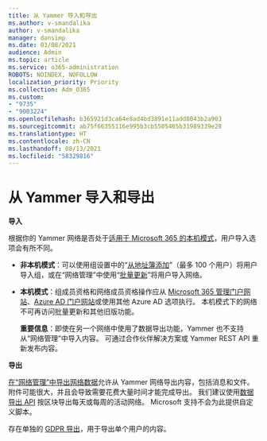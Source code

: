 ```yaml
---
title: 从 Yammer 导入和导出
ms.author: v-smandalika
author: v-smandalika
manager: dansimp
ms.date: 03/08/2021
audience: Admin
ms.topic: article
ms.service: o365-administration
ROBOTS: NOINDEX, NOFOLLOW
localization_priority: Priority
ms.collection: Adm_O365
ms.custom:
- "9735"
- "9003224"
ms.openlocfilehash: b365921d3ca64e8ad4bd3891e11add8043b2a903
ms.sourcegitcommit: ab75f66355116e995b3cb5505465b31989339e28
ms.translationtype: HT
ms.contentlocale: zh-CN
ms.lasthandoff: 08/13/2021
ms.locfileid: "58329816"
---
```

# <a name="import-and-export-from-yammer"></a>从 Yammer 导入和导出

**导入**

根据你的 Yammer 网络是否处于[适用于 Microsoft 365 的本机模式](https://docs.microsoft.com/yammer/configure-your-yammer-network/overview-native-mode)，用户导入选项会有所不同。

- **非本机模式**：可以使用组设置中的“[从地址簿添加](https://support.microsoft.com/office/manage-yammer-community-members-75253554-d0f3-4148-b835-e6a9a8a0c294)”（最多 100 个用户）将用户导入组，或在“网络管理”中使用“[批量更新](https://docs.microsoft.com/yammer/manage-yammer-users/add-block-or-remove-users)”将用户导入网络。
- **本机模式**：组成员资格和网络成员资格操作应从 [Microsoft 365 管理门户网站](https://docs.microsoft.com/microsoft-365/admin/add-users)、[Azure AD 门户网站](https://docs.microsoft.com/azure/active-directory/fundamentals/add-users-azure-active-directory)或使用其他 Azure AD 选项执行。 本机模式下的网络不可再访问批量更新和其他旧版功能。

    **重要信息**：即使在另一个网络中使用了数据导出功能，Yammer 也不支持从“网络管理”中导入内容。 可通过合作伙伴解决方案或 Yammer REST API 重新发布内容。

**导出**

[在“网络管理”中导出网络数据](https://docs.microsoft.com/yammer/manage-security-and-compliance/export-yammer-enterprise-data)允许从 Yammer 网络导出内容，包括消息和文件。 附件可能很大，并且会导致需要花费大量时间才能完成导出。 我们建议使用[数据导出 API](https://developer.yammer.com/docs/data-export-api) 按区块导出每天或每周的活动网络。 Microsoft 支持不会为此提供自定义脚本。

存在单独的 [GDPR 导出](https://docs.microsoft.com/yammer/manage-security-and-compliance/gdpr-requests-in-yammer-enterprise)，用于导出单个用户的内容。